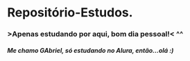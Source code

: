 # Repositório-Estudos.
### >Apenas estudando por aqui, bom dia pessoal!< ^^
##### Me chamo GAbriel, só estudando no Alura, então...olá :)

